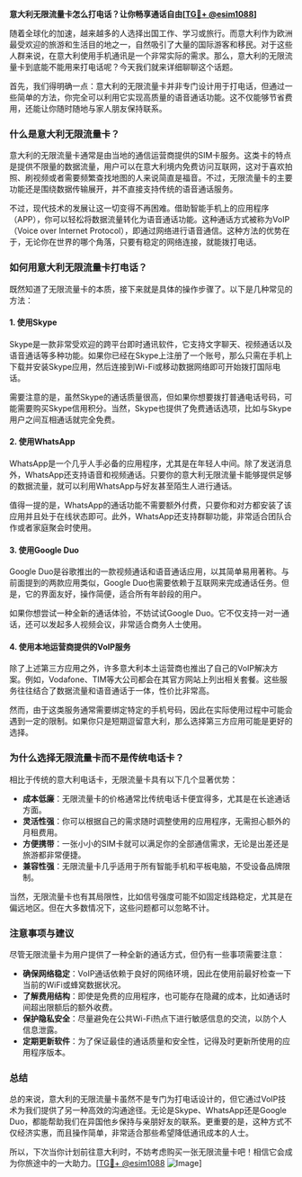 **意大利无限流量卡怎么打电话？让你畅享通话自由[[TG💪+ @esim1088](https://t.me/s/esim1088)]**

随着全球化的加速，越来越多的人选择出国工作、学习或旅行。而意大利作为欧洲最受欢迎的旅游和生活目的地之一，自然吸引了大量的国际游客和移民。对于这些人群来说，在意大利使用手机通讯是一个非常实际的需求。那么，意大利的无限流量卡到底能不能用来打电话呢？今天我们就来详细聊聊这个话题。

首先，我们得明确一点：意大利的无限流量卡并非专门设计用于打电话，但通过一些简单的方法，你完全可以利用它实现高质量的语音通话功能。这不仅能够节省费用，还能让你随时随地与家人朋友保持联系。

### **什么是意大利无限流量卡？**

意大利的无限流量卡通常是由当地的通信运营商提供的SIM卡服务。这类卡的特点是提供不限量的数据流量，用户可以在意大利境内免费访问互联网，这对于喜欢拍照、刷视频或者需要频繁查找地图的人来说简直是福音。不过，无限流量卡的主要功能还是围绕数据传输展开，并不直接支持传统的语音通话服务。

不过，现代技术的发展让这一切变得不再困难。借助智能手机上的应用程序（APP），你可以轻松将数据流量转化为语音通话功能。这种通话方式被称为VoIP（Voice over Internet Protocol），即通过网络进行语音通信。这种方法的优势在于，无论你在世界的哪个角落，只要有稳定的网络连接，就能拨打电话。

### **如何用意大利无限流量卡打电话？**

既然知道了无限流量卡的本质，接下来就是具体的操作步骤了。以下是几种常见的方法：

#### **1. 使用Skype**
Skype是一款非常受欢迎的跨平台即时通讯软件，它支持文字聊天、视频通话以及语音通话等多种功能。如果你已经在Skype上注册了一个账号，那么只需在手机上下载并安装Skype应用，然后连接到Wi-Fi或移动数据网络即可开始拨打国际电话。

需要注意的是，虽然Skype的通话质量很高，但如果你想要拨打普通电话号码，可能需要购买Skype信用积分。当然，Skype也提供了免费通话选项，比如与Skype用户之间互相通话就完全免费。

#### **2. 使用WhatsApp**
WhatsApp是一个几乎人手必备的应用程序，尤其是在年轻人中间。除了发送消息外，WhatsApp还支持语音和视频通话。只要你的意大利无限流量卡能够提供足够的数据流量，就可以利用WhatsApp与好友甚至陌生人进行通话。

值得一提的是，WhatsApp的通话功能不需要额外付费，只要你和对方都安装了该应用并且处于在线状态即可。此外，WhatsApp还支持群聊功能，非常适合团队合作或者家庭聚会时使用。

#### **3. 使用Google Duo**
Google Duo是谷歌推出的一款视频通话和语音通话应用，以其简单易用著称。与前面提到的两款应用类似，Google Duo也需要依赖于互联网来完成通话任务。但是，它的界面友好，操作简便，适合所有年龄段的用户。

如果你想尝试一种全新的通话体验，不妨试试Google Duo。它不仅支持一对一通话，还可以发起多人视频会议，非常适合商务人士使用。

#### **4. 使用本地运营商提供的VoIP服务**
除了上述第三方应用之外，许多意大利本土运营商也推出了自己的VoIP解决方案。例如，Vodafone、TIM等大公司都会在其官方网站上列出相关套餐。这些服务往往结合了数据流量和语音通话于一体，性价比非常高。

然而，由于这类服务通常需要绑定特定的手机号码，因此在实际使用过程中可能会遇到一定的限制。如果你只是短期逗留意大利，那么选择第三方应用可能是更好的选择。

### **为什么选择无限流量卡而不是传统电话卡？**

相比于传统的意大利电话卡，无限流量卡具有以下几个显著优势：

- **成本低廉**：无限流量卡的价格通常比传统电话卡便宜得多，尤其是在长途通话方面。
- **灵活性强**：你可以根据自己的需求随时调整使用的应用程序，无需担心额外的月租费用。
- **方便携带**：一张小小的SIM卡就可以满足你的全部通信需求，无论是出差还是旅游都非常便捷。
- **兼容性强**：无限流量卡几乎适用于所有智能手机和平板电脑，不受设备品牌限制。

当然，无限流量卡也有其局限性，比如信号强度可能不如固定线路稳定，尤其是在偏远地区。但在大多数情况下，这些问题都可以忽略不计。

### **注意事项与建议**

尽管无限流量卡为用户提供了一种全新的通话方式，但仍有一些事项需要注意：

- **确保网络稳定**：VoIP通话依赖于良好的网络环境，因此在使用前最好检查一下当前的WiFi或蜂窝数据状况。
- **了解费用结构**：即使是免费的应用程序，也可能存在隐藏的成本，比如通话时间超出限额后的额外收费。
- **保护隐私安全**：尽量避免在公共Wi-Fi热点下进行敏感信息的交流，以防个人信息泄露。
- **定期更新软件**：为了保证最佳的通话质量和安全性，记得及时更新所使用的应用程序版本。

### **总结**

总的来说，意大利的无限流量卡虽然不是专门为打电话设计的，但它通过VoIP技术为我们提供了另一种高效的沟通途径。无论是Skype、WhatsApp还是Google Duo，都能帮助我们在异国他乡保持与亲朋好友的联系。更重要的是，这种方式不仅经济实惠，而且操作简单，非常适合那些希望降低通讯成本的人士。

所以，下次当你计划前往意大利时，不妨考虑购买一张无限流量卡吧！相信它会成为你旅途中的一大助力。[[TG💪+ @esim1088](https://t.me/s/esim1088) ![Image](https://i.postimg.cc/4NQfJmqS/Snipaste-2025-05-13-00-14-12.png)]